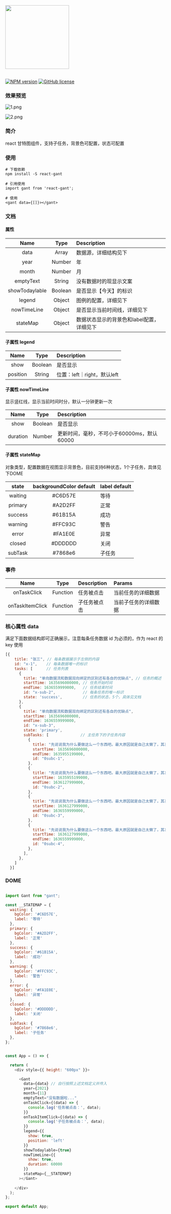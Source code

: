 <div>
  <a href="https://reactjs.org/">
    <img width="200" height="200"
      src="https://gw.alipayobjects.com/zos/antfincdn/aPkFc8Sj7n/method-draw-image.svg">
  </a>
</div>
</br>

[![NPM version](https://img.shields.io/npm/v/react-gant.svg)](https://www.npmjs.com/package/react-gant)
[![GitHub license](https://img.shields.io/badge/license-MIT-blue.svg)](https://github.com/yangzaiwangzi/gant/blob/main/LICENSE) 


### 效果预览
![1.png](https://p9-juejin.byteimg.com/tos-cn-i-k3u1fbpfcp/d3b4277bb15c4133ac584d91275da934~tplv-k3u1fbpfcp-watermark.image?)


![2.png](https://p9-juejin.byteimg.com/tos-cn-i-k3u1fbpfcp/f413ea2eda8c40c08dc07947a8790fb5~tplv-k3u1fbpfcp-watermark.image?)

### 简介
react 甘特图组件，支持子任务，背景色可配置，状态可配置

### 使用
```
# 下载依赖
npm install -S react-gant

# 引用使用
import gant from 'react-gant';

# 使用
<gant data={[]}></gant>
```

### 文档
#### 属性

|      Name      |  Type   | Description                               |
| :------------: | :-----: | :---------------------------------------- |
|      data      |  Array  | 数据源，详细结构见下                      |
|      year      | Number  | 年                                        |
|     month      | Number  | 月                                        |
|   emptyText    | String  | 没有数据时的现显示文案                    |
| showTodaylable | Boolean | 是否显示【今天】的标识                    |
|     legend     | Object  | 图例的配置，详细见下                      |
|  nowTimeLine   | Object  | 是否显示当前时间线，详细见下              |
|    stateMap    | Object  | 数据状态显示的背景色和label配置，详细见下 |


#### 子属性 legend 

|   Name   |  Type   | Description                 |
| :------: | :-----: | :-------------------------- |
|   show   | Boolean | 是否显示                    |
| position | String  | 位置：left｜right，默认left |
#### 子属性 nowTimeLine 

显示竖红线，显示当前时间时分，默认一分钟更新一次

|   Name   |  Type   | Description                                |
| :------: | :-----: | :----------------------------------------- |
|   show   | Boolean | 是否显示                                   |
| duration | Number  | 更新时间，毫秒，不可小于60000ms，默认60000 |
#### 子属性 stateMap 

对象类型，配置数据在视图显示背景色，目前支持6种状态，1个子任务，具体见下DOME

|  state  | backgroundColor default | label default |
| :-----: | :---------------------: | :------------ |
| waiting |         #C6D57E         | 等待          |
| primary |         #A2D2FF         | 正常          |
| success |         #61B15A         | 成功          |
| warning |         #FFC93C         | 警告          |
|  error  |         #FA1E0E         | 异常          |
| closed  |         #DDDDDD         | 关闭          |
| subTask |         #7868e6         | 子任务        |

### 事件

|      Name       |   Type   | Description  | Params               |
| :-------------: | :------: | :----------- | :------------------- |
|   onTaskClick   | Function | 任务被点击   | 当前任务的详细数据   |
| onTaskItemClick | Function | 子任务被点击 | 当前子任务的详细数据 |

### 核心属性 data

满足下面数据结构即可正确展示，注意每条任务数据 id 为必须的，作为 react 的 key 使用

```javascript
[{
    title: "张三", // 每条数据展示于左侧的内容
    id: "x-1",    // 每条数据唯一的标识
    tasks: [      // 任务列表
      {
        title: "单向数据流和数据双向绑定的区别还有各自的优缺点", // 任务的概述
        startTime: 1635696000000, // 任务开始时间
        endTime: 1636559999000,   // 任务结束时间 
        id: "x-sub-2",            // 每条任务的唯一标识
        state: 'success',         // 任务的状态，5个，具体见文档
      },
      {
        title: "单向数据流和数据双向绑定的区别还有各自的优缺点",
        startTime: 1635696000000,
        endTime: 1636559999000,
        id: "x-sub-3",
        state: 'primary',
        subTasks: [              // 主任务下的子任务内容
          {
            title: "先说说我为什么要做这么一个东西吧。最大原因就是自己太懒了，其次就是，后台管理这个东西，来来去去就是那么几个东西，查询，Form表单，Table表格，弹窗之类的一些东西，加上一个增删改查的一些逻辑，反正我呆过两家公司的后管都是这些，我猜大伙家的后管也不离其中吧。做久了这类东西，就感觉写代码没什么意思，复制黏贴，复制黏贴，一开始太开心的，做着做着，就开始迷茫了",
            startTime: 1635696000000,
            endTime: 1635955199000,
            id: "0subc-1",
          },
          {
            title: "先说说我为什么要做这么一个东西吧。最大原因就是自己太懒了，其次就是，后台管理这个东西，来来去去就是那么几个东西，查询，Form表单，Table表格，弹窗之类的一些东西，加上一个增删改查的一些逻辑，反正我呆过两家公司的后管都是这些，我猜大伙家的后管也不离其中吧。做久了这类东西，就感觉写代码没什么意思，复制黏贴，复制黏贴，一开始太开心的，做着做着，就开始迷茫了",
            startTime: 1635955199000,
            endTime: 1636127999000,
            id: "0subc-2",
          },
          {
            title: "先说说我为什么要做这么一个东西吧。最大原因就是自己太懒了，其次就是，后台管理这个东西，来来去去就是那么几个东西，查询，Form表单，Table表格，弹窗之类的一些东西，加上一个增删改查的一些逻辑，反正我呆过两家公司的后管都是这些，我猜大伙家的后管也不离其中吧。做久了这类东西，就感觉写代码没什么意思，复制黏贴，复制黏贴，一开始太开心的，做着做着，就开始迷茫了",
            startTime: 1636127999000,
            endTime: 1636559999000,
            id: "0subc-3",
          },
          {
            title: "先说说我为什么要做这么一个东西吧。最大原因就是自己太懒了，其次就是，后台管理这个东西，来来去去就是那么几个东西，查询，Form表单，Table表格，弹窗之类的一些东西，加上一个增删改查的一些逻辑，反正我呆过两家公司的后管都是这些，我猜大伙家的后管也不离其中吧。做久了这类东西，就感觉写代码没什么意思，复制黏贴，复制黏贴，一开始太开心的，做着做着，就开始迷茫了",
            startTime: 1636127999000,
            endTime: 1636559999000,
            id: "0subc-4",
          },
        ],
      },  
    ]
  }]
```

### DOME

```javascript

import Gant from "gant";

const __STATEMAP = {
  waiting: {
    bgColor: '#C6D57E',
    label: '等待'
  },
  primary: {
    bgColor: '#A2D2FF',
    label: '正常'
  },
  success: {
    bgColor: '#61B15A',
    label: '成功'
  },
  warning: {
    bgColor: '#FFC93C',
    label: '警告'
  },
  error: {
    bgColor: '#FA1E0E',
    label: '异常'
  },
  closed: {
    bgColor: '#DDDDDD',
    label: '关闭'
  },
  subTask: {
    bgColor: '#7868e6',
    label: '子任务'
  },
};


const App = () => {

  return (
    <div style={{ height: "600px" }}>

      <Gant
        data={data} // 自行按照上述文档定义并传入
        year={2021}
        month={11}
        emptyText="没有数据啦..."
        onTaskClick={(data) => {
          console.log('任务被点击：', data);
        }}
        onTaskItemClick={(data) => {
          console.log('子任务被点击：', data);
        }}
        legend={{
          show: true,
          position: 'left'
        }}
        showTodaylable={true}
        nowTimeLine={{
          show: true,
          duration: 60000
        }}
        stateMap={__STATEMAP}
      ></Gant>
      
    </div>
  );
};

export default App;


```